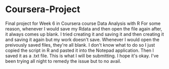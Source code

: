 # Coursera-Project
Final project for Week 6 in Coursera course Data Analysis with R
For some reason, whenever I would save my Rdata and then open the file again after, it always comes up blank. I tried creating it and saving it and then creating it and saving it again but my work doesn't save. Whenever I would open the preivously saved files, they're all blank. I don't know what to do so I just copied the script in R and pasted it into the Notepad application. Then I saved it as a .txt file. This is what I will be submitting. I hope it's okay. I've been trying all night to remedy the issue but to no avail. 
